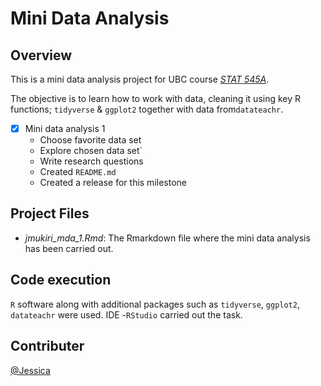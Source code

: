 # Mini Data Analysis

## Overview
This is a mini data analysis project for UBC course *[STAT 545A](https://stat545.stat.ubc.ca/syllabus-545a/)*. 

The objective is to learn how to work with data, cleaning it using key R functions; `tidyverse` & `ggplot2` together with data from`datateachr`. 

- [x] Mini data analysis 1
  * Choose favorite data set 
  * Explore chosen data set`
  * Write research questions
  * Created `README.md`
  * Created a release for this milestone 

## Project Files
* *jmukiri_mda_1.Rmd*: The Rmarkdown file where the mini data analysis has been carried out.

## Code execution
 `R` software along with additional packages such as `tidyverse`, `ggplot2`, `datateachr` were used. 
 IDE -`RStudio` carried out the task.

## Contributer
[@Jessica](https://github.com/JENMukiri)
